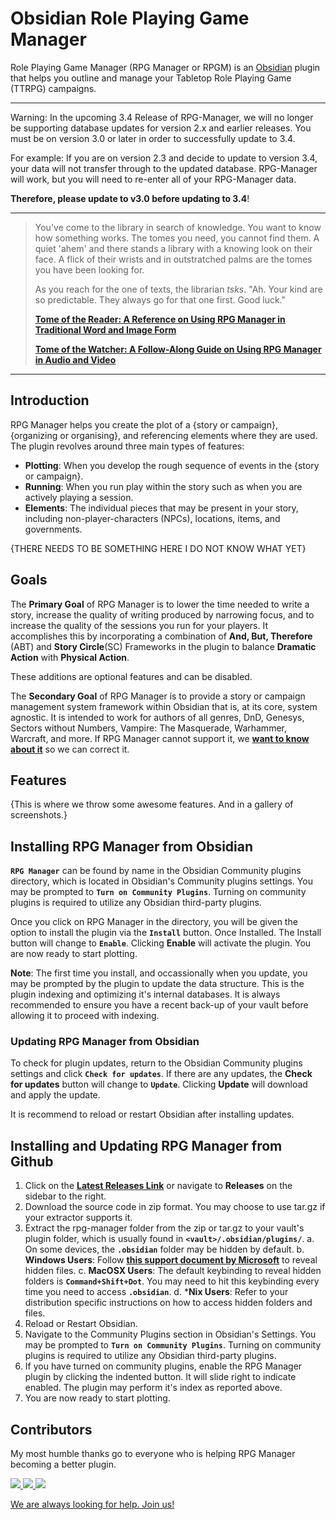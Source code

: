 # Obsidian Role Playing Game Manager

Role Playing Game Manager (RPG Manager or RPGM) is an [Obsidian](https://obsidian.md) plugin that helps you outline and manage your Tabletop Role Playing Game (TTRPG) campaigns.

---

Warning: In the upcoming 3.4 Release of RPG-Manager, we will no longer be supporting database updates for version 2.x and earlier releases. You must be on version 3.0 or later in order to successfully update to 3.4.

For example: If you are on version 2.3 and decide to update to version 3.4, your data will not transfer through to the updated database. RPG-Manager will work, but you will need to re-enter all of your RPG-Manager data.

**Therefore, please update to v3.0 before updating to 3.4**!

---

> You've come to the library in search of knowledge. You want to know how something works. The tomes you need, you cannot find them. A quiet 'ahem' and
> there stands a library with a knowing look on their face. A flick of their wrists and in outstratched palms are the tomes you have been looking for.
>
> As you reach for the one of texts, the librarian _tsks_. "Ah. Your kind are so predictable. They always go for that one first. Good luck."
>
> **[Tome of the Reader: A Reference on Using RPG Manager in Traditional Word and Image Form](https://github.com/carlonicora/obsidian-rpg-manager/wiki/Beginner's-Guide)**
>
> **[Tome of the Watcher: A Follow-Along Guide on Using RPG Manager in Audio and Video](https://www.youtube.com/playlist?list=PLAO6liEcd6-0iJXIKznSfkBenDxgmFR2h)**

---

## Introduction

RPG Manager helps you create the plot of a {story or campaign}, {organizing or organising}, and referencing elements where they are used. The plugin revolves around three main types of features:

- **Plotting**: When you develop the rough sequence of events in the {story or campaign}.
- **Running**: When you run play within the story such as when you are actively playing a session.
- **Elements**: The individual pieces that may be present in your story, including non-player-characters (NPCs), locations, items, and governments.

{THERE NEEDS TO BE SOMETHING HERE I DO NOT KNOW WHAT YET}

## Goals

The **Primary Goal** of RPG Manager is to lower the time needed to write a story, increase the quality of writing produced by narrowing focus, and to increase the quality of the sessions you run for your players. It accomplishes this by incorporating a combination of **And, But, Therefore** (ABT) and **Story Circle**(SC) Frameworks in the plugin to balance **Dramatic Action** with **Physical Action**.

These additions are optional features and can be disabled.

The **Secondary Goal** of RPG Manager is to provide a story or campaign management system framework within Obsidian that is, at its core, system agnostic. It is intended to work for authors of all genres, DnD, Genesys, Sectors without Numbers, Vampire: The Masquerade, Warhammer, Warcraft, and more. If RPG Manager cannot support it, we **[want to know about it](https://github.com/carlonicora/obsidian-rpg-manager/issues)** so we can correct it.

## Features

{This is where we throw some awesome features. And in a gallery of screenshots.}

## Installing RPG Manager from Obsidian

**`RPG Manager`** can be found by name in the Obsidian Community plugins directory, which is located in Obsidian's Community plugins settings. You may be prompted to **`Turn on Community Plugins`**. Turning on community plugins is required to utilize any Obsidian third-party plugins.

Once you click on RPG Manager in the directory, you will be given the option to install the plugin via the **`Install`** button. Once Installed. The Install button will change to **`Enable`**. Clicking **Enable** will activate the plugin. You are now ready to start plotting.

**Note**: The first time you install, and occassionally when you update, you may be prompted by the plugin to update the data structure. This is the plugin indexing and optimizing it's internal databases. It is always recommended to ensure you have a recent back-up of your vault before allowing it to proceed with indexing.

### Updating RPG Manager from Obsidian

To check for plugin updates, return to the Obsidian Community plugins settings and click **`Check for updates`**. If there are any updates, the **Check for updates** button will change to **`Update`**. Clicking **Update** will download and apply the update.

It is recommend to reload or restart Obsidian after installing updates.

## Installing and Updating RPG Manager from Github

1. Click on the [**Latest Releases Link**](https://github.com/carlonicora/obsidian-rpg-manager/releases/latest) or navigate to **Releases** on the sidebar to the right.
2. Download the source code in zip format. You may choose to use tar.gz if your extractor supports it.
3. Extract the rpg-manager folder from the zip or tar.gz to your vault's plugin folder, which is usually found in **`<vault>/.obsidian/plugins/`**.
 a. On some devices, the **`.obsidian`** folder may be hidden by default.
    b. **Windows Users**: Follow [**this support document by Microsoft**](https://support.microsoft.com/en-us/windows/view-hidden-files-and-folders-in-windows-97fbc472-c603-9d90-91d0-1166d1d9f4b5) to reveal hidden files.
 c. **MacOSX Users**: The default keybinding to reveal hidden folders is **`Command+Shift+Dot`**. You may need to hit this keybinding every time you need to access **`.obsidian`**.
 d. \***Nix Users**: Refer to your distribution specific instructions on how to access hidden folders and files.
4. Reload or Restart Obsidian.
5. Navigate to the Community Plugins section in Obsidian's Settings. You may be prompted to **`Turn on Community Plugins`**. Turning on community plugins is required to utilize any Obsidian third-party plugins.
6. If you have turned on community plugins, enable the RPG Manager plugin by clicking the indented button. It will slide right to indicate enabled. The plugin may perform it's index as reported above.
7. You are now ready to start plotting.

## Contributors

My most humble thanks go to everyone who is helping RPG Manager becoming a better plugin.

<a href="https://github.com/sigrunixia">
  <img src="https://github.com/sigrunixia.png?size=50">
</a>
<a href="https://github.com/SlRvb">
  <img src="https://github.com/SlRvb.png?size=50">
</a>
<a href="https://github.com/x1101">
  <img src="https://github.com/x1101.png?size=50">
</a>

[We are always looking for help. Join us!](https://github.com/carlonicora/obsidian-rpg-manager/issues/151)
